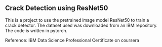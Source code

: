 ## Crack Detection using ResNet50

This is a project to use the pretrained image model ResNet50 to train a crack detector. The dataset used was downloaded from an IBM repository. The code is written in pytorch.

Reference: IBM Data Science Professional Certificate on coursera 
